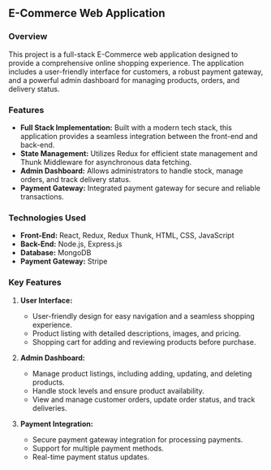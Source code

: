 ## E-Commerce Web Application

### Overview

This project is a full-stack E-Commerce web application designed to provide a comprehensive online shopping experience. The application includes a user-friendly interface for customers, a robust payment gateway, and a powerful admin dashboard for managing products, orders, and delivery status.

### Features

- **Full Stack Implementation:** Built with a modern tech stack, this application provides a seamless integration between the front-end and back-end.
- **State Management:** Utilizes Redux for efficient state management and Thunk Middleware for asynchronous data fetching.
- **Admin Dashboard:** Allows administrators to handle stock, manage orders, and track delivery status.
- **Payment Gateway:** Integrated payment gateway for secure and reliable transactions.

### Technologies Used

- **Front-End:** React, Redux, Redux Thunk, HTML, CSS, JavaScript
- **Back-End:** Node.js, Express.js
- **Database:** MongoDB
- **Payment Gateway:** Stripe

### Key Features

1. **User Interface:**
   - User-friendly design for easy navigation and a seamless shopping experience.
   - Product listing with detailed descriptions, images, and pricing.
   - Shopping cart for adding and reviewing products before purchase.

2. **Admin Dashboard:**
   - Manage product listings, including adding, updating, and deleting products.
   - Handle stock levels and ensure product availability.
   - View and manage customer orders, update order status, and track deliveries.

3. **Payment Integration:**
   - Secure payment gateway integration for processing payments.
   - Support for multiple payment methods.
   - Real-time payment status updates.

